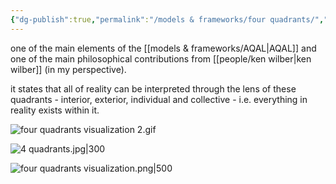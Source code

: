 ```yaml
---
{"dg-publish":true,"permalink":"/models & frameworks/four quadrants/","tags":["alchemy","integraltheory","🌿","framework"],"created":"2022-04-04T17:07:01.878-03:00","updated":"2024-06-20T17:06:18.867-03:00"}
---
```


one of the main elements of the [[models & frameworks/AQAL\|AQAL]] and one of the main philosophical contributions from [[people/ken wilber\|ken wilber]] (in my perspective).

it states that all of reality can be interpreted through the lens of these quadrants - interior, exterior, individual and collective - i.e. everything in reality exists within it.

![four quadrants visualization 2.gif](/img/user/images/models%20&%20frameworks/four%20quadrants%20visualization%202.gif)

![4 quadrants.jpg|300](/img/user/tbprocessed/images/4%20quadrants.jpg)

![four quadrants visualization.png|500](/img/user/images/models%20&%20frameworks/four%20quadrants%20visualization.png)